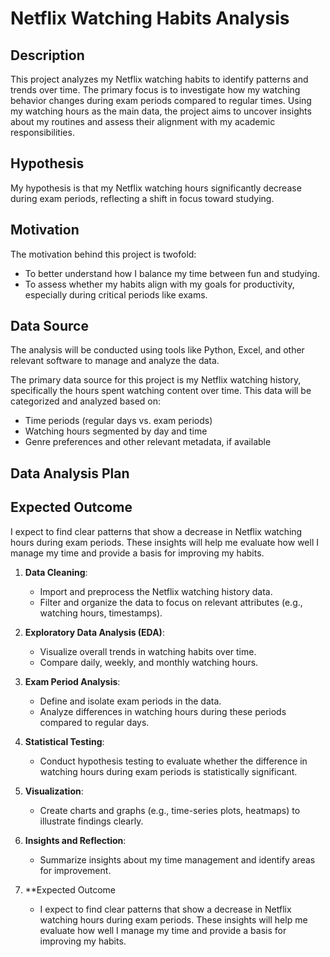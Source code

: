 # Netflix Watching Habits Analysis

## Description
This project analyzes my Netflix watching habits to identify patterns and trends over time. The primary focus is to investigate how my watching behavior changes during exam periods compared to regular times. Using my watching hours as the main data, the project aims to uncover insights about my routines and assess their alignment with my academic responsibilities.

## Hypothesis
My hypothesis is that my Netflix watching hours significantly decrease during exam periods, reflecting a shift in focus toward studying.

## Motivation
The motivation behind this project is twofold:
- To better understand how I balance my time between fun and studying.
- To assess whether my habits align with my goals for productivity, especially during critical periods like exams.

## Data Source
The analysis will be conducted using tools like Python, Excel, and other relevant software to manage and analyze the data.

The primary data source for this project is my Netflix watching history, specifically the hours spent watching content over time. This data will be categorized and analyzed based on:
- Time periods (regular days vs. exam periods)
- Watching hours segmented by day and time
- Genre preferences and other relevant metadata, if available

## Data Analysis Plan
## Expected Outcome
I expect to find clear patterns that show a decrease in Netflix watching hours during exam periods. These insights will help me evaluate how well I manage my time and provide a basis for improving my habits.

1. **Data Cleaning**:
   - Import and preprocess the Netflix watching history data.
   - Filter and organize the data to focus on relevant attributes (e.g., watching hours, timestamps).

2. **Exploratory Data Analysis (EDA)**:
   - Visualize overall trends in watching habits over time.
   - Compare daily, weekly, and monthly watching hours.

3. **Exam Period Analysis**:
   - Define and isolate exam periods in the data.
   - Analyze differences in watching hours during these periods compared to regular days.

4. **Statistical Testing**:
   - Conduct hypothesis testing to evaluate whether the difference in watching hours during exam periods is statistically significant.

5. **Visualization**:
   - Create charts and graphs (e.g., time-series plots, heatmaps) to illustrate findings clearly.

6. **Insights and Reflection**:
   - Summarize insights about my time management and identify areas for improvement.
7. **Expected Outcome
   - I expect to find clear patterns that show a decrease in Netflix watching hours during exam periods. These insights will help me evaluate how well I manage my time and provide a basis        for improving my habits.
